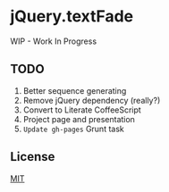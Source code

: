 # jQuery.textFade

WIP - Work In Progress

## TODO

1. Better sequence generating
1. Remove jQuery dependency (really?)
1. Convert to Literate CoffeeScript
1. Project page and presentation
1. `Update gh-pages` Grunt task

## License

[MIT](LICENSE)